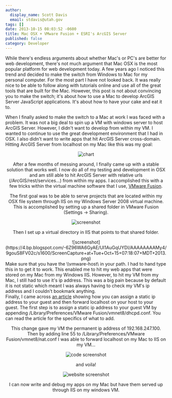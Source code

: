 ```yaml
---
author:
  display_name: Scott Davis
  email: stdavis@utah.gov
tags: []
date: 2013-10-15 08:03:52 -0600
title: Mac OSX + VMware Fusion + ESRI's ArcGIS Server
published: false
category: Developer
---
```


<p>While there's endless arguments about whether Mac's or PC's are better for web development, there's not much argument that Mac OSX is the most popular platform for web development today. A few years ago I noticed this trend and decided to make the switch from Windows to Mac for my personal computer. For the most part I have not looked back. It was really nice to be able to follow along with tutorials online and use all of the great tools that are built for the Mac. However, this post is not about convincing you to make the switch; it's about how to use a Mac to develop ArcGIS Server JavaScript applications. It's about how to have your cake and eat it to.</p>
<p>When I finally asked to make the switch to a Mac at work I was faced with a problem. It was not a big deal to spin up a VM with windows server to host ArcGIS Server. However, I didn't want to develop from within my VM. I wanted to continue to use the great development environment that I had in OSX. I also didn't want to write apps that hit ArcGIS Server cross-domain. Hitting ArcGIS Server from localhost on my Mac like this was my goal:</p>
<div class="separator" style="clear: both; text-align: center;">
</div>
<div class="separator" style="clear: both; text-align: center;">

![chart](https://4.bp.blogspot.com/-5FkwSHlgChA/UlQIPLNXbTI/AAAAAAAAMyM/ASaBrx9VVQk/s1600/ScreenCapture+at+Tue+Oct+8+07:26:53+MDT+2013.png)

<div class="separator" style="clear: both; text-align: left;">
</div>
<p>After a few months of messing around, I finally came up with a stable solution that works well. I now do all of my testing and development in OSX and am still able to hit ArcGIS Server with relative urls (/ArcGIS/rest/services...) from within my apps. I accomplished this with a few tricks within the virtual machine software that I use, <a href="https://www.vmware.com/products/fusion/">VMware Fusion</a>.</p>
<p>The first goal was to be able to serve projects that are located within my OSX file system through IIS on my Windows Server 2008 virtual machine. This is accomplished by setting up a shared folder in VMware Fusion (Settings -&gt; Sharing).</p>
<div class="separator" style="clear: both; text-align: center;">

![screenshot](https://1.bp.blogspot.com/-Rx-offz84Xw/Ul1AVKewHYI/AAAAAAAAMyw/5IyuivACcn4/s1600/ScreenCapture+at+Tue+Oct+15+07:16:42+MDT+2013.png)

<p>
Then I set up a virtual directory in IIS that points to that shared folder.</p>
<div class="separator" style="clear: both; text-align: center;">
![screenshot](https://4.bp.blogspot.com/-6Z96WA6GyAE/Ul1AuGqUYDI/AAAAAAAAMy4/9gouS8FV02c/s1600/ScreenCapture+at+Tue+Oct+15+07:18:07+MDT+2013.png)
<div class="separator" style="clear: both; text-align: center;">
</div>
<div class="separator" style="clear: both; text-align: left;">
Make sure that you have the \\vmware-host\ in your path. I had to hand type this in to get it to work. This enabled me to hit my web apps that were stored on my Mac from my Windows IIS. However, to hit my VM from my Mac, I still had to use it's ip address. This was a big pain because by default it is not static which meant I was always having to check my VM's ip address and I couldn't bookmark anything.</div>
<div class="separator" style="clear: both; text-align: center;">
</div>
<div class="separator" style="clear: both; text-align: left;">
Finally, I came across <a href="https://nileshk.com/2009/06/24/vmware-fusion-nat-dhcp-and-port-forwarding.html">an article</a> showing how you can assign a static ip address to your guest and then forward localhost on your host to your guest. The first step is to assign a static ip address to your guest VM by appending&nbsp;/Library/Preferences/VMware Fusion/vmnet8/dhcpd.conf. You can read the article for the specifics of what to add.
</div>
<p>This change gave my VM the permanent ip address of 192.168.247.100. Then by adding line 55 to /Library/Preferences/VMware Fusion/vmnet8/nat.conf I was able to forward localhost on my Mac to IIS on my VM...</p>
<div class="separator" style="clear: both; text-align: center;">

![code screenshot](https://1.bp.blogspot.com/-hdZiduILImU/Ul1Jc6xVStI/AAAAAAAAMzk/L73nf90uqL4/s1600/ScreenCapture+at+Tue+Oct+15+07:43:31+MDT+2013.png)

<p>and voila!</p>
<div class="separator" style="clear: both; text-align: center;">
</div>
<div class="separator" style="clear: both; text-align: center;">

![website screenshot](https://3.bp.blogspot.com/-XTJAdC2R_ro/Ul1I_rohJsI/AAAAAAAAMzc/JsXBXtN4st8/s1600/ScreenCapture+at+Tue+Oct+15+07:53:23+MDT+2013.png)

<p>
I can now write and debug my apps on my Mac but have them served up through IIS on my windows VM.</p>
